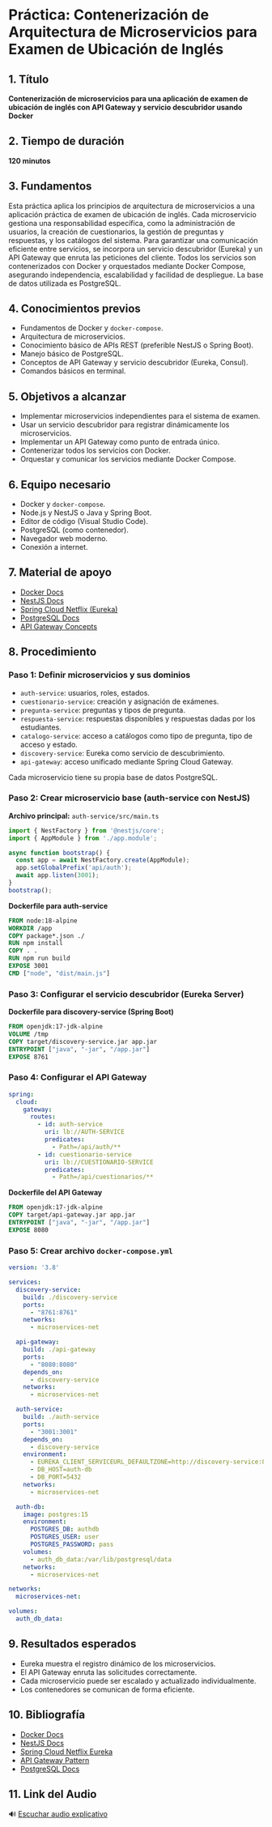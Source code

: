
# Práctica: Contenerización de Arquitectura de Microservicios para Examen de Ubicación de Inglés

## 1. Título  
**Contenerización de microservicios para una aplicación de examen de ubicación de inglés con API Gateway y servicio descubridor usando Docker**

## 2. Tiempo de duración  
**120 minutos**

## 3. Fundamentos  

Esta práctica aplica los principios de arquitectura de microservicios a una aplicación práctica de examen de ubicación de inglés. Cada microservicio gestiona una responsabilidad específica, como la administración de usuarios, la creación de cuestionarios, la gestión de preguntas y respuestas, y los catálogos del sistema. Para garantizar una comunicación eficiente entre servicios, se incorpora un servicio descubridor (Eureka) y un API Gateway que enruta las peticiones del cliente. Todos los servicios son contenerizados con Docker y orquestados mediante Docker Compose, asegurando independencia, escalabilidad y facilidad de despliegue. La base de datos utilizada es PostgreSQL.

## 4. Conocimientos previos

- Fundamentos de Docker y `docker-compose`.
- Arquitectura de microservicios.
- Conocimiento básico de APIs REST (preferible NestJS o Spring Boot).
- Manejo básico de PostgreSQL.
- Conceptos de API Gateway y servicio descubridor (Eureka, Consul).
- Comandos básicos en terminal.

## 5. Objetivos a alcanzar

- Implementar microservicios independientes para el sistema de examen.
- Usar un servicio descubridor para registrar dinámicamente los microservicios.
- Implementar un API Gateway como punto de entrada único.
- Contenerizar todos los servicios con Docker.
- Orquestar y comunicar los servicios mediante Docker Compose.

## 6. Equipo necesario

- Docker y `docker-compose`.
- Node.js y NestJS o Java y Spring Boot.
- Editor de código (Visual Studio Code).
- PostgreSQL (como contenedor).
- Navegador web moderno.
- Conexión a internet.

## 7. Material de apoyo

- [Docker Docs](https://docs.docker.com/)
- [NestJS Docs](https://docs.nestjs.com/)
- [Spring Cloud Netflix (Eureka)](https://spring.io/projects/spring-cloud-netflix)
- [PostgreSQL Docs](https://www.postgresql.org/docs/)
- [API Gateway Concepts](https://microservices.io/patterns/apigateway.html)

## 8. Procedimiento

### Paso 1: Definir microservicios y sus dominios

- `auth-service`: usuarios, roles, estados.
- `cuestionario-service`: creación y asignación de exámenes.
- `pregunta-service`: preguntas y tipos de pregunta.
- `respuesta-service`: respuestas disponibles y respuestas dadas por los estudiantes.
- `catalogo-service`: acceso a catálogos como tipo de pregunta, tipo de acceso y estado.
- `discovery-service`: Eureka como servicio de descubrimiento.
- `api-gateway`: acceso unificado mediante Spring Cloud Gateway.

Cada microservicio tiene su propia base de datos PostgreSQL.

### Paso 2: Crear microservicio base (auth-service con NestJS)

**Archivo principal:** `auth-service/src/main.ts`

```ts
import { NestFactory } from '@nestjs/core';
import { AppModule } from './app.module';

async function bootstrap() {
  const app = await NestFactory.create(AppModule);
  app.setGlobalPrefix('api/auth');
  await app.listen(3001);
}
bootstrap();
```

**Dockerfile para auth-service**

```dockerfile
FROM node:18-alpine
WORKDIR /app
COPY package*.json ./
RUN npm install
COPY . .
RUN npm run build
EXPOSE 3001
CMD ["node", "dist/main.js"]
```

### Paso 3: Configurar el servicio descubridor (Eureka Server)

**Dockerfile para discovery-service (Spring Boot)**

```dockerfile
FROM openjdk:17-jdk-alpine
VOLUME /tmp
COPY target/discovery-service.jar app.jar
ENTRYPOINT ["java", "-jar", "/app.jar"]
EXPOSE 8761
```

### Paso 4: Configurar el API Gateway

```yaml
spring:
  cloud:
    gateway:
      routes:
        - id: auth-service
          uri: lb://AUTH-SERVICE
          predicates:
            - Path=/api/auth/**
        - id: cuestionario-service
          uri: lb://CUESTIONARIO-SERVICE
          predicates:
            - Path=/api/cuestionarios/**
```

**Dockerfile del API Gateway**

```dockerfile
FROM openjdk:17-jdk-alpine
COPY target/api-gateway.jar app.jar
ENTRYPOINT ["java", "-jar", "/app.jar"]
EXPOSE 8080
```

### Paso 5: Crear archivo `docker-compose.yml`

```yaml
version: '3.8'

services:
  discovery-service:
    build: ./discovery-service
    ports:
      - "8761:8761"
    networks:
      - microservices-net

  api-gateway:
    build: ./api-gateway
    ports:
      - "8080:8080"
    depends_on:
      - discovery-service
    networks:
      - microservices-net

  auth-service:
    build: ./auth-service
    ports:
      - "3001:3001"
    depends_on:
      - discovery-service
    environment:
      - EUREKA_CLIENT_SERVICEURL_DEFAULTZONE=http://discovery-service:8761/eureka/
      - DB_HOST=auth-db
      - DB_PORT=5432
    networks:
      - microservices-net

  auth-db:
    image: postgres:15
    environment:
      POSTGRES_DB: authdb
      POSTGRES_USER: user
      POSTGRES_PASSWORD: pass
    volumes:
      - auth_db_data:/var/lib/postgresql/data
    networks:
      - microservices-net

networks:
  microservices-net:

volumes:
  auth_db_data:
```

## 9. Resultados esperados

- Eureka muestra el registro dinámico de los microservicios.
- El API Gateway enruta las solicitudes correctamente.
- Cada microservicio puede ser escalado y actualizado individualmente.
- Los contenedores se comunican de forma eficiente.

## 10. Bibliografía

- [Docker Docs](https://docs.docker.com/)
- [NestJS Docs](https://docs.nestjs.com/)
- [Spring Cloud Netflix Eureka](https://spring.io/projects/spring-cloud-netflix)
- [API Gateway Pattern](https://microservices.io/patterns/apigateway.html)
- [PostgreSQL Docs](https://www.postgresql.org/docs/)

## 11. Link del Audio

🔊 [Escuchar audio explicativo](https://drive.google.com/file/d/1eh816_bAnXiLLvH-hgmV0KXTkIRPQ6qG/view?usp=sharing)
